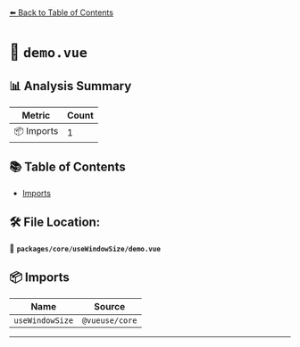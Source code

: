 [⬅️ Back to Table of Contents](../../../index.md)

# 📄 `demo.vue`

## 📊 Analysis Summary

| Metric | Count |
|--------|-------|
| 📦 Imports | 1 |

## 📚 Table of Contents

- [Imports](#imports)

## 🛠️ File Location:
📂 **`packages/core/useWindowSize/demo.vue`**

## 📦 Imports

| Name | Source |
|------|--------|
| `useWindowSize` | `@vueuse/core` |


---